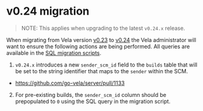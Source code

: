 # v0.24 migration

> NOTE: This applies when upgrading to the latest `v0.24.x` release.

When migrating from Vela version [v0.23](../../releases/v0.23.md) to [v0.24](../../releases/v0.24.md) the Vela administrator will want to ensure the following actions are being performed. All queries are available in the [SQL migration scripts](./scripts/).

1. `v0.24.x` introduces a new `sender_scm_id` field to the `builds` table that will be set to the string identifier that maps to the `sender` within the SCM.

  - https://github.com/go-vela/server/pull/1133

2. For pre-existing builds, the `sender_scm_id` column should be prepopulated to `0` using the SQL query in the migration script.
